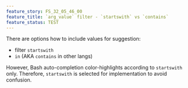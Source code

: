 ```yaml
---
feature_story: FS_32_05_46_00
feature_title: `arg_value` filter - `startswith` vs `contains`
feature_status: TEST
---
```


There are options how to include values for suggestion:
*   filter `startswith`
*   `in` (AKA `contains` in other langs)

However, Bash auto-completion color-highlights according to `startswith` only.
Therefore, `startswith` is selected for implementation to avoid confusion.
